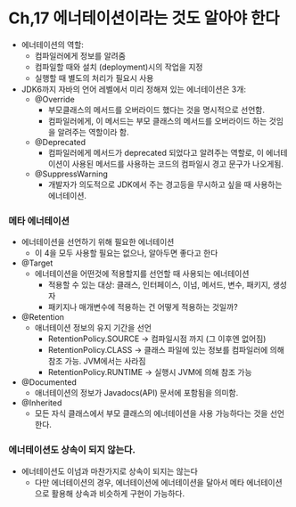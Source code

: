 # Ch,17 에너테이션이라는 것도 알아야 한다
- 에너테이션의 역할:
  - 컴파일러에게 정보를 알려줌
  - 컴파일할 때와 설치 (deployment)시의 작업을 지정
  - 실행할 때 별도의 처리가 필요시 사용
- JDK6까지 자바의 언어 레벨에서 미리 정해져 있는 에너테이션은 3개:
  - @Override
    - 부모클래스의 메서드를 오버라이드 했다는 것을 명시적으로 선언함.
    - 컴파일러에게, 이 메서드는 부모 클래스의 메서드를 오버라이드 하는 것임을 알려주는 역할이라 함.
  - @Deprecated
    - 컴파일러에게 메서드가 deprecated 되었다고 알려주는 역할로, 이 에너테이션이 사용된 메서드를 사용하는 코드의 컴파일시 경고 문구가 나오게됨.
  - @SuppressWarning
    - 개발자가 의도적으로 JDK에서 주는 경고등을 무시하고 싶을 때 사용하는 에너테이션.

### 메타 에너테이션
- 에너테이션을 선언하기 위해 필요한 에너테이션
  - 이 4을 모두 사용할 필요는 없으나, 알아두면 좋다고 한다
- @Target
  - 에너테이션을 어떤것에 적용할지를 선언할 때 사용되는 에너테이션
    - 적용할 수 있는 대상: 클래스, 인터페이스, 이넘, 메서드, 변수, 패키지, 생성자
    - 패키지나 매개변수에 적용하는 건 어떻게 적용하는 것일까?
- @Retention
  - 애너테이션 정보의 유지 기간을 선언
    - RetentionPolicy.SOURCE -> 컴파일시점 까지 (그 이후엔 없어짐)
    - RetentionPolicy.CLASS -> 클래스 파일에 있는 정보를 컴파일러에 의해 참조 가능. JVM에서는 사라짐
    - RetentionPolicy.RUNTIME -> 실행시 JVM에 의해 참조 가능
- @Documented
  - 애너테이션의 정보가 Javadocs(API) 문서에 포함됨을 의미함.
- @Inherited
  - 모든 자식 클래스에서 부모 클래스의 에너테이션을 사용 가능하다는 것을 선언한다.

### 에너테이션도 상속이 되지 않는다.
- 에너테이션도 이넘과 마찬가지로 상속이 되지는 않는다
  - 다만 에너테이션의 경우, 에너테이션에 에너테이션을 달아서 메타 에너테이션으로 활용해 상속과 비슷하게 구현이 가능하다.